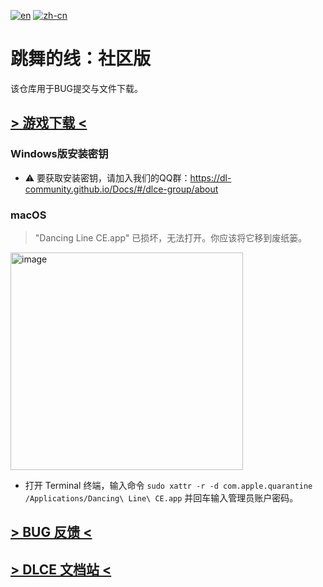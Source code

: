 [![en](https://img.shields.io/badge/lang-en-blue.svg)](README.md)
[![zh-cn](https://img.shields.io/badge/语言-简体中文-red.svg)](README.zh-cn.md)

# 跳舞的线：社区版
该仓库用于BUG提交与文件下载。

## [> 游戏下载 <](https://github.com/DL-Community/DancingLine-CommunityEdition/releases)
### Windows版安装密钥

- ⚠️ 要获取安装密钥，请加入我们的QQ群：https://dl-community.github.io/Docs/#/dlce-group/about

### macOS
> "Dancing Line CE.app" 已损坏，无法打开。你应该将它移到废纸篓。

<img width="372" height="348" alt="image" src="https://github.com/user-attachments/assets/ac5b2dbc-a23c-43e4-a48e-34281d96b771" />

- 打开 Terminal 终端，输入命令 `sudo xattr -r -d com.apple.quarantine /Applications/Dancing\ Line\ CE.app` 并回车输入管理员账户密码。
  
## [> BUG 反馈 <](https://github.com/DL-Community/DancingLine-CommunityEdition/issues/new/choose)

## [> DLCE 文档站 <](https://dl-community.github.io/Docs)

